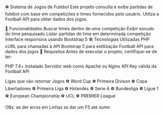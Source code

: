 ⚽ Sistema de Jogos de Futebol
Este projeto consulta e exibe partidas de futebol com base em competições e times fornecidos pelo usuário. Utiliza a Football API para obter dados dos jogos.

🚀 Funcionalidades
Buscar times dentro de uma competição
Exibir escudo do time pesquisado
Listar partidas do time em determinada competição
Interface responsiva usando Bootstrap 5
🛠 Tecnologias Utilizadas
PHP
cURL para chamadas à API
Bootstrap 5 para estilização
Football API para dados dos jogos
📌 Requisitos
Antes de executar o projeto, certifique-se de ter:

PHP 7.4+ instalado
Servidor web como Apache ou Nginx
API Key válida da Football API

Ligas que vão retornar Jogos 
⚽ Word Cup
⚽ Primeira Divison
⚽ Copa Libertadores
⚽ Primeira Liga
⚽ Holandes
⚽ Serie A
⚽ Bundesliga
⚽ Ligue 1
⚽ European Championship
⚽ UCL
⚽ PREMIER League

OBs: se der erros em Linhas so dar um F5 ate sumir

